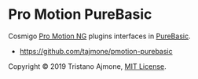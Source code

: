 # Pro Motion PureBasic

Cosmigo [Pro Motion NG] plugins interfaces in [PureBasic].

- https://github.com/tajmone/pmotion-purebasic

Copyright © 2019 Tristano Ajmone, [MIT License].

<!-----------------------------------------------------------------------------
                               REFERENCE LINKS                                
------------------------------------------------------------------------------>

[Pro Motion NG]: https://www.cosmigo.com/ "Visit Pro Motion NG website"
[PureBasic]: https://www.purebasic.com/ "Visit PureBasic website"
[MIT License]: ./LICENSE "View MIT License file"

<!-- EOF -->